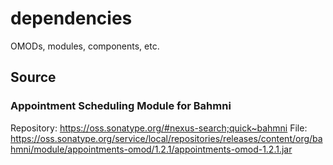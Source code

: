 # dependencies
OMODs, modules, components, etc.

## Source  

### Appointment Scheduling Module for Bahmni  
Repository: https://oss.sonatype.org/#nexus-search;quick~bahmni
File: https://oss.sonatype.org/service/local/repositories/releases/content/org/bahmni/module/appointments-omod/1.2.1/appointments-omod-1.2.1.jar  

